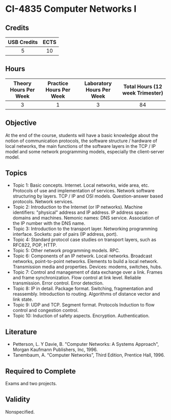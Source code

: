 # CI-4835 Computer Networks I

## Credits

| USB Credits | ECTS |
|:-----------:|:----:|
|      5      |  10  |

## Hours

| Theory Hours Per Week | Practice Hours Per Week | Laboratory Hours Per Week | Total Hours (12 week Trimester) |
|:---------------------:|:-----------------------:|:-------------------------:|:-------------------------------:|
|           3           |            1            |             3             |                84               |

## Objective

At the end of the course, students will have a basic knowledge about the notion of communication protocols, the software structure / hardware of local networks, the main functions of the software layers in the TCP / IP model and some network programming models, especially the client-server model.

## Topics

* Topic 1: Basic concepts. Internet. Local networks, wide area, etc. Protocols of use and implementation of services. Network software structuring by layers. TCP / IP and OSI models. Question-answer based protocols. Network services.
* Topic 2: Introduction to the Internet (or IP networks). Machine identifiers: "physical" address and IP address. IP address space: domains and machines. Nemonic names: DNS service. Association of the IP number with the DNS name.
* Topic 3: Introduction to the transport layer. Networking programming interface. Sockets: pair of pairs (IP address, port).
* Topic 4: Standard protocol case studies on transport layers, such as RFC822, POP, HTTP.
* Topic 5: Other network programming models. RPC.
* Topic 6: Components of an IP network. Local networks. Broadcast networks, point-to-point networks. Elements to build a local network. Transmission media and properties. Devices: modems, switches, hubs.
* Topic 7: Control and management of data exchange over a link. Frames and frame synchronization. Flow control at link level. Reliable transmission. Error control. Error detection.
* Topic 8: IP in detail. Package format. Switching, fragmentation and reassembly. Introduction to routing. Algorithms of distance vector and link state.
* Topic 9: UDP and TCP. Segment format. Protocols Induction to flow control and congestion control.
* Topic 10: Induction of safety aspects. Encryption. Authentication.

## Literature

* Petterson, L. Y Davie, B. "Computer Networks: A Systems Approach", Morgan Kaufmann Publishers, Inc, 1996.
* Tanembaum, A. “Computer Networks”, Third Edition, Prentice Hall, 1996.

## Required to Complete

Exams and two projects.

## Validity

Nonspecified.
